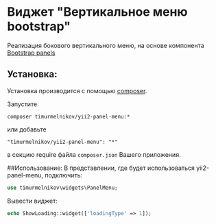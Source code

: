 Виджет "Вертикальное меню bootstrap"
==================================

Реализация бокового вертикального меню, на основе компонента <a href="http://getbootstrap.com/components/#panels" target="blanc">Bootstrap panels</a>


Установка:
------------

Установка производится с помощью [composer](http://getcomposer.org/download/).

Запустите
```
composer timurmelnikov/yii2-panel-menu:*
```

или добавьте 
```
"timurmelnikov/yii2-panel-menu": "*"
```
в секцию require файла `composer.json` Вашего приложения.

##Использование:
В представлении, где будет использоваться yii2-panel-menu, подключить:
``` php
use timurmelnikov\widgets\PanelMenu;
```
Вывести виджет:
``` php
echo ShowLoading::widget(['loadingType' => 1]);
```

